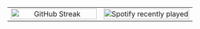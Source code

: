 <table>
  <tr>
    <td align="center" width="50%">
      <img src="https://streak-stats.demolab.com?user=drygs&theme=tokyonight" alt="GitHub Streak" width="100%" />
    </td>
    <td align="center" width="50%">
      <a href="https://open.spotify.com/user/31hbg7jyb76rvqdhb2wzblxwzeyu" target="_blank" rel="noopener noreferrer">
        <img src="https://spotify-recently-played-readme.vercel.app/api?user=31hbg7jyb76rvqdhb2wzblxwzeyu&count=3&unique=false" alt="Spotify recently played" width="100%" />
      </a>
    </td>
  </tr>
</table>
